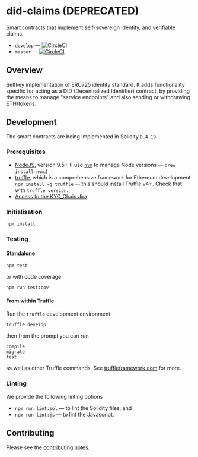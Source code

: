 # did-claims (DEPRECATED)

Smart contracts that implement self-sovereign identity, and verifiable claims.

* `develop` — [![CircleCI](https://circleci.com/gh/SelfKeyFoundation/id-claims/tree/develop.svg?style=svg)](https://circleci.com/gh/SelfKeyFoundation/id-claims/tree/develop)
* `master` — [![CircleCI](https://circleci.com/gh/SelfKeyFoundation/id-claims/tree/master.svg?style=svg)](https://circleci.com/gh/SelfKeyFoundation/id-claims/tree/master)

## Overview

Selfkey implementation of ERC725 identity standard. It adds functionality specific for acting as a
DID (Decentralized Identifier) contract, by providing the means to manage "service endpoints" and
also sending or withdrawing ETH/tokens.

## Development

The smart contracts are being implemented in Solidity `0.4.19`.

### Prerequisites

* [NodeJS](htps://nodejs.org), version 9.5+ (I use [`nvm`](https://github.com/creationix/nvm) to manage Node versions — `brew install nvm`.)
* [truffle](http://truffleframework.com/), which is a comprehensive framework for Ethereum development. `npm install -g truffle` — this should install Truffle v4+.  Check that with `truffle version`.
* [Access to the KYC_Chain Jira](https://kyc-chain.atlassian.net)

### Initialisation

    npm install

### Testing

#### Standalone

    npm test

or with code coverage

    npm run test:cov

#### From within Truffle

Run the `truffle` development environment

    truffle develop

then from the prompt you can run

    compile
    migrate
    test

as well as other Truffle commands. See [truffleframework.com](http://truffleframework.com) for more.

### Linting

We provide the following linting options

* `npm run lint:sol` — to lint the Solidity files, and
* `npm run lint:js` — to lint the Javascript.

## Contributing

Please see the [contributing notes](CONTRIBUTING.md).
